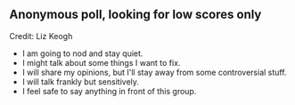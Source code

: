 ## Anonymous poll, looking for low scores only
Credit: Liz Keogh

  * I am going to nod and stay quiet.
  * I might talk about some things I want to fix.
  * I will share my opinions, but I'll stay away from some controversial stuff.
  * I will talk frankly but sensitively.
  * I feel safe to say anything in front of this group.
